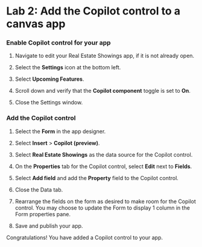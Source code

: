 # Lab 2: Add the Copilot control to a canvas app

### Enable Copilot control for your app

1. Navigate to edit your Real Estate Showings app, if it is not already open.

2. Select the **Settings** icon at the bottom left.

3. Select **Upcoming Features**.

4. Scroll down and verify that the **Copilot component** toggle is set to **On**.

5. Close the Settings window.

### Add the Copilot control

1. Select the **Form** in the app designer.

2. Select **Insert** > **Copilot (preview)**.

3. Select **Real Estate Showings** as the data source for the Copilot control.

4. On the **Properties** tab for the Copilot control, select **Edit** next to **Fields**.

5. Select **Add field** and add the **Property** field to the Copilot control.

6. Close the Data tab.

7. Rearrange the fields on the form as desired to make room for the Copilot control. You may choose to update the Form to display 1 column in the Form properties pane. 

8. Save and publish your app.

Congratulations! You have added a Copilot control to your app.
